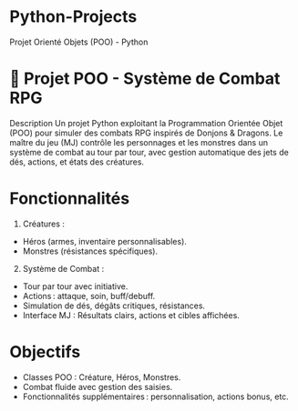 # Python-Projects
Projet Orienté Objets (POO) - Python 


# 🎲 Projet POO - Système de Combat RPG
Description
Un projet Python exploitant la Programmation Orientée Objet (POO) pour simuler des combats RPG inspirés de Donjons & Dragons. Le maître du jeu (MJ) contrôle les personnages et les monstres dans un système de combat au tour par tour, avec gestion automatique des jets de dés, actions, et états des créatures.

# Fonctionnalités
1. Créatures :
  - Héros (armes, inventaire personnalisables).
  - Monstres (résistances spécifiques).

2. Système de Combat :
  - Tour par tour avec initiative.
  - Actions : attaque, soin, buff/debuff.
  - Simulation de dés, dégâts critiques, résistances.
  - Interface MJ : Résultats clairs, actions et cibles affichées.

# Objectifs

  - Classes POO : Créature, Héros, Monstres.
  - Combat fluide avec gestion des saisies.
  - Fonctionnalités supplémentaires : personnalisation, actions bonus, etc.
